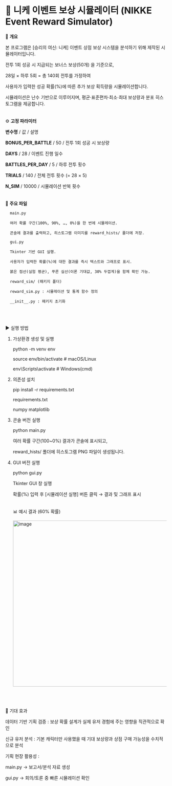 # 📘 **니케 이벤트 보상 시뮬레이터** (NIKKE Event Reward Simulator)

🔎 **개요**

본 프로그램은 [승리의 여신: 니케] 이벤트 상점 보상 시스템을 분석하기 위해 제작된 시뮬레이터입니다.

전투 1회 성공 시 지급되는 보너스 보상(50개) 을 기준으로,

28일 × 하루 5회 = 총 140회 전투를 가정하여

사용자가 입력한 성공 확률(%)에 따른 추가 보상 획득량을 시뮬레이션합니다.

시뮬레이션은 난수 기반으로 이루어지며, 평균·표준편차·최소·최대 보상량과 분포 히스토그램을 제공합니다.
</br></br></br>
⚙️ **고정 파라미터**

**변수명** /	값 /	설명

**BONUS_PER_BATTLE** / 	50 /	전투 1회 성공 시 보상량

**DAYS** /	28 /	이벤트 진행 일수

**BATTLES_PER_DAY** /	5 /	하루 전투 횟수

**TRIALS** /	140 /	전체 전투 횟수 (= 28 × 5)

**N_SIM** /	10000 /	시뮬레이션 반복 횟수
</br></br></br>
📂 **주요 파일**

      main.py
      
      여러 확률 구간(100%, 90%, …, 0%)을 한 번에 시뮬레이션.
      
      콘솔에 결과를 출력하고, 히스토그램 이미지를 reward_hists/ 폴더에 저장.
      
      gui.py
      
      Tkinter 기반 GUI 실행.
      
      사용자가 입력한 확률(%)에 대한 결과를 즉시 텍스트와 그래프로 표시.
      
      붉은 점선(실험 평균), 푸른 실선(이론 기대값, 30% 두껍게)을 함께 확인 가능.
      
      reward_sim/ (패키지 폴더)
      
      reward_sim.py : 시뮬레이션 및 통계 함수 정의
      
      __init__.py : 패키지 초기화
</br></br></br>
▶ 실행 방법
1. 가상환경 생성 및 실행

      python -m venv env
  
      source env/bin/activate     # macOS/Linux
  
      env\Scripts\activate        # Windows(cmd)

2. 의존성 설치

    pip install -r requirements.txt
  
  
      requirements.txt 
  
      numpy
      matplotlib

3. 콘솔 버전 실행

      python main.py


      여러 확률 구간(100~0%) 결과가 콘솔에 표시되고,
      
      reward_hists/ 폴더에 히스토그램 PNG 파일이 생성됩니다.
      
4. GUI 버전 실행

      python gui.py
      
      
      Tkinter GUI 창 실행
      
      확률(%) 입력 후 [시뮬레이션 실행] 버튼 클릭 → 결과 및 그래프 표시
</br></br></br>
      📊 예시 결과 (60% 확률)
      
      <img width="623" height="519" alt="image" src="https://github.com/user-attachments/assets/c7410c05-790b-496a-8863-b2e0007f43d0" />
</br></br></br>
🎯 기대 효과

데이터 기반 기획 검증 : 보상 확률 설계가 실제 유저 경험에 주는 영향을 직관적으로 확인

신규 유저 분석 : 기본 캐릭터만 사용했을 때 기대 보상량과 상점 구매 가능성을 수치적으로 분석

기획 현장 활용성 :

main.py → 보고서/분석 자료 생성

gui.py → 회의/토론 중 빠른 시뮬레이션 확인

